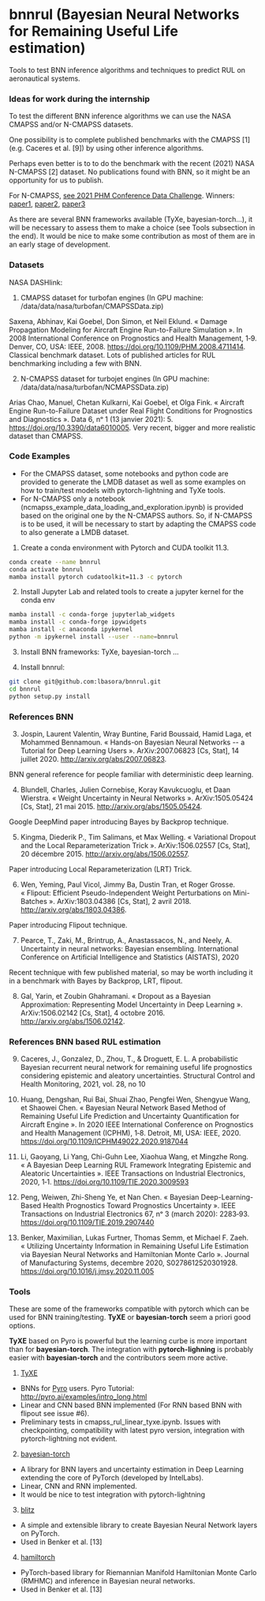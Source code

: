 # bnnrul (Bayesian Neural Networks for Remaining Useful Life estimation)

Tools to test BNN inference algorithms and techniques to predict RUL on aeronautical systems.

### Ideas for work during the internship
To test the different BNN inference algorithms we can use the NASA CMAPSS and/or N-CMAPSS datasets.

One possibility is to complete published benchmarks with the CMAPSS [1] (e.g. Caceres et al. [9]) by using other inference algorithms.

Perhaps even better is to to do the benchmark with the recent (2021) NASA N-CMAPSS [2] dataset. No publications found with BNN, so it might be an opportunity for us to publish. 

For N-CMAPSS, [see 2021 PHM Conference Data Challenge](https://data.phmsociety.org/2021-phm-conference-data-challenge/). Winners: [paper1](https://papers.phmsociety.org/index.php/phmconf/article/view/3108), [paper2](https://papers.phmsociety.org/index.php/phmconf/article/view/3109), [paper3](https://papers.phmsociety.org/index.php/phmconf/article/view/3110)

As there are several BNN frameworks available (TyXe, bayesian-torch...), it will be necessary to assess them to make a choice (see Tools subsection in the end). It would be nice to make some contribution as most of them are in an early stage of development.

### Datasets

NASA DASHlink:

1) CMAPSS dataset for turbofan engines (In GPU machine: /data/data/nasa/turbofan/CMAPSSData.zip)

Saxena, Abhinav, Kai Goebel, Don Simon, et Neil Eklund. « Damage Propagation Modeling for Aircraft Engine Run-to-Failure Simulation ». In 2008 International Conference on Prognostics and Health Management, 1‑9. Denver, CO, USA: IEEE, 2008. https://doi.org/10.1109/PHM.2008.4711414.
Classical benchmark dataset. Lots of published articles for RUL benchmarking including a few with BNN.

2) N-CMAPSS dataset for turbojet engines (In GPU machine: /data/data/nasa/turbofan/NCMAPSSData.zip)

Arias Chao, Manuel, Chetan Kulkarni, Kai Goebel, et Olga Fink. « Aircraft Engine Run-to-Failure Dataset under Real Flight Conditions for Prognostics and Diagnostics ». Data 6, nᵒ 1 (13 janvier 2021): 5. https://doi.org/10.3390/data6010005.
Very recent, bigger and more realistic dataset than CMAPSS.

### Code Examples
- For the CMAPSS dataset, some notebooks and python code are provided to generate the LMDB dataset as well as some examples on how to train/test models with pytorch-lightning and TyXe tools.  
- For N-CMAPSS only a notebook (ncmapss_example_data_loading_and_exploration.ipynb) is provided based on the original one by the N-CMAPSS authors. So, if N-CMAPSS is to be used, it will be necessary to start by adapting the CMAPSS code to also generate a LMDB dataset.

1) Create a conda environment with Pytorch and CUDA toolkit 11.3.
```sh
conda create --name bnnrul
conda activate bnnrul
mamba install pytorch cudatoolkit=11.3 -c pytorch
```

2) Install Jupyter Lab and related tools to create a jupyter kernel for the conda env
```sh
mamba install -c conda-forge jupyterlab_widgets
mamba install -c conda-forge ipywidgets
mamba install -c anaconda ipykernel
python -m ipykernel install --user --name=bnnrul
```

3) Install BNN frameworks: TyXe, bayesian-torch ...

4) Install bnnrul:
```sh
git clone git@github.com:lbasora/bnnrul.git
cd bnnrul
python setup.py install
```

### References BNN

3) Jospin, Laurent Valentin, Wray Buntine, Farid Boussaid, Hamid Laga, et Mohammed Bennamoun. « Hands-on Bayesian Neural Networks -- a Tutorial for Deep Learning Users ». ArXiv:2007.06823 [Cs, Stat], 14 juillet 2020. http://arxiv.org/abs/2007.06823.

BNN general reference for people familiar with deterministic deep learning.

4) Blundell, Charles, Julien Cornebise, Koray Kavukcuoglu, et Daan Wierstra. « Weight Uncertainty in Neural Networks ». ArXiv:1505.05424 [Cs, Stat], 21 mai 2015. http://arxiv.org/abs/1505.05424.

Google DeepMind paper introducing Bayes by Backprop technique.

5) Kingma, Diederik P., Tim Salimans, et Max Welling. « Variational Dropout and the Local Reparameterization Trick ». ArXiv:1506.02557 [Cs, Stat], 20 décembre 2015. http://arxiv.org/abs/1506.02557.

Paper introducing Local Reparameterization (LRT) Trick.

6) Wen, Yeming, Paul Vicol, Jimmy Ba, Dustin Tran, et Roger Grosse. « Flipout: Efficient Pseudo-Independent Weight Perturbations on Mini-Batches ». ArXiv:1803.04386 [Cs, Stat], 2 avril 2018. http://arxiv.org/abs/1803.04386.

Paper introducing Flipout technique.

7) Pearce, T., Zaki, M., Brintrup, A., Anastassacos, N., and Neely, A. Uncertainty in neural networks: Bayesian
ensembling. International Conference on Artificial Intelligence and Statistics (AISTATS), 2020

Recent technique with few published material, so may be worth including it in a benchmark with Bayes by Backprop, LRT, flipout. 

8) Gal, Yarin, et Zoubin Ghahramani. « Dropout as a Bayesian Approximation: Representing Model Uncertainty in Deep Learning ». ArXiv:1506.02142 [Cs, Stat], 4 octobre 2016. http://arxiv.org/abs/1506.02142.


### References BNN based RUL estimation
9) Caceres, J., Gonzalez, D., Zhou, T., & Droguett, E. L. A probabilistic Bayesian recurrent neural network for remaining useful life prognostics considering epistemic and aleatory uncertainties. Structural Control and Health Monitoring, 2021, vol. 28, no 10

10) Huang, Dengshan, Rui Bai, Shuai Zhao, Pengfei Wen, Shengyue Wang, et Shaowei Chen. « Bayesian Neural Network Based Method of Remaining Useful Life Prediction and Uncertainty Quantification for Aircraft Engine ». In 2020 IEEE International Conference on Prognostics and Health Management (ICPHM), 1‑8. Detroit, MI, USA: IEEE, 2020. https://doi.org/10.1109/ICPHM49022.2020.9187044

11) Li, Gaoyang, Li Yang, Chi-Guhn Lee, Xiaohua Wang, et Mingzhe Rong. « A Bayesian Deep Learning RUL Framework Integrating Epistemic and Aleatoric Uncertainties ». IEEE Transactions on Industrial Electronics, 2020, 1‑1. https://doi.org/10.1109/TIE.2020.3009593

12) Peng, Weiwen, Zhi-Sheng Ye, et Nan Chen. « Bayesian Deep-Learning-Based Health Prognostics Toward Prognostics Uncertainty ». IEEE Transactions on Industrial Electronics 67, nᵒ 3 (march 2020): 2283‑93. https://doi.org/10.1109/TIE.2019.2907440

13)  Benker, Maximilian, Lukas Furtner, Thomas Semm, et Michael F. Zaeh. « Utilizing Uncertainty Information in Remaining Useful Life Estimation via Bayesian Neural Networks and Hamiltonian Monte Carlo ». Journal of Manufacturing Systems, decembre 2020, S0278612520301928. https://doi.org/10.1016/j.jmsy.2020.11.005


### Tools

These are some of the frameworks compatible with pytorch which can be used for BNN training/testing. **TyXE** or **bayesian-torch** seem a priori good options. 

**TyXE** based on Pyro is powerful but the learning curbe is more important than for **bayesian-torch**. The integration with **pytorch-lighning** is probably easier with **bayesian-torch** and the contributors seem more active.


1) [TyXE](https://github.com/TyXe-BDL/TyXe)

- BNNs for [Pyro](https://pyro.ai/) users. Pyro Tutorial: http://pyro.ai/examples/intro_long.html
- Linear and CNN based BNN implemented (For RNN based BNN with flipout see issue #6).
- Preliminary tests in cmapss_rul_linear_tyxe.ipynb. Issues with checkpointing, compatibility with latest pyro version, integration with pytorch-lightning not evident.

2) [bayesian-torch](https://github.com/IntelLabs/bayesian-torch#installing-bayesian-torch)

- A library for BNN layers and uncertainty estimation in Deep Learning extending the core of PyTorch (developed by IntelLabs).
- Linear, CNN and RNN implemented.
- It would be nice to test integration with pytorch-lightning

3) [blitz](https://github.com/piEsposito/blitz-bayesian-deep-learning)

- A simple and extensible library to create Bayesian Neural Network layers on PyTorch. 
- Used in Benker et al. [13]

4) [hamiltorch](https://github.com/AdamCobb/hamiltorch)

- PyTorch-based library for Riemannian Manifold Hamiltonian Monte Carlo (RMHMC) and inference in Bayesian neural networks.
- Used in Benker et al. [13]




